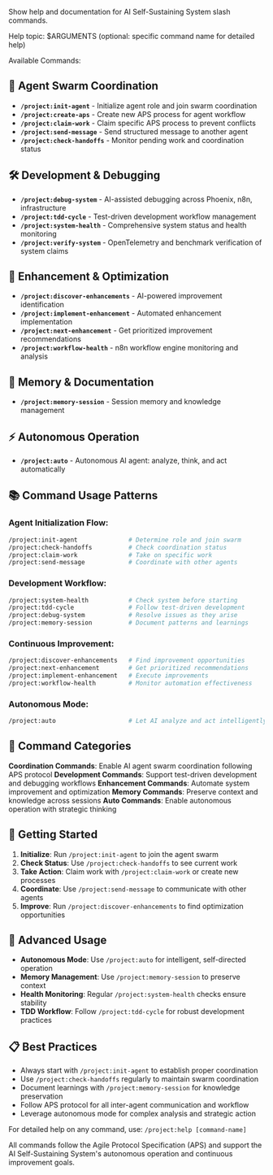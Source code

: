 Show help and documentation for AI Self-Sustaining System slash commands.

Help topic: $ARGUMENTS (optional: specific command name for detailed help)

Available Commands:

## 🤖 Agent Swarm Coordination
- **`/project:init-agent`** - Initialize agent role and join swarm coordination
- **`/project:create-aps`** - Create new APS process for agent workflow  
- **`/project:claim-work`** - Claim specific APS process to prevent conflicts
- **`/project:send-message`** - Send structured message to another agent
- **`/project:check-handoffs`** - Monitor pending work and coordination status

## 🛠️ Development & Debugging  
- **`/project:debug-system`** - AI-assisted debugging across Phoenix, n8n, infrastructure
- **`/project:tdd-cycle`** - Test-driven development workflow management
- **`/project:system-health`** - Comprehensive system status and health monitoring
- **`/project:verify-system`** - OpenTelemetry and benchmark verification of system claims

## 🚀 Enhancement & Optimization
- **`/project:discover-enhancements`** - AI-powered improvement identification
- **`/project:implement-enhancement`** - Automated enhancement implementation
- **`/project:next-enhancement`** - Get prioritized improvement recommendations
- **`/project:workflow-health`** - n8n workflow engine monitoring and analysis

## 🧠 Memory & Documentation
- **`/project:memory-session`** - Session memory and knowledge management

## ⚡ Autonomous Operation
- **`/project:auto`** - Autonomous AI agent: analyze, think, and act automatically

## 📚 Command Usage Patterns

### Agent Initialization Flow:
```bash
/project:init-agent              # Determine role and join swarm
/project:check-handoffs          # Check coordination status
/project:claim-work              # Take on specific work
/project:send-message            # Coordinate with other agents
```

### Development Workflow:
```bash
/project:system-health           # Check system before starting
/project:tdd-cycle               # Follow test-driven development
/project:debug-system            # Resolve issues as they arise
/project:memory-session          # Document patterns and learnings
```

### Continuous Improvement:
```bash
/project:discover-enhancements   # Find improvement opportunities
/project:next-enhancement        # Get prioritized recommendations
/project:implement-enhancement   # Execute improvements
/project:workflow-health         # Monitor automation effectiveness
```

### Autonomous Mode:
```bash
/project:auto                    # Let AI analyze and act intelligently
```

## 🎯 Command Categories

**Coordination Commands**: Enable AI agent swarm coordination following APS protocol
**Development Commands**: Support test-driven development and debugging workflows
**Enhancement Commands**: Automate system improvement and optimization
**Memory Commands**: Preserve context and knowledge across sessions
**Auto Commands**: Enable autonomous operation with strategic thinking

## 📖 Getting Started

1. **Initialize**: Run `/project:init-agent` to join the agent swarm
2. **Check Status**: Use `/project:check-handoffs` to see current work
3. **Take Action**: Claim work with `/project:claim-work` or create new processes
4. **Coordinate**: Use `/project:send-message` to communicate with other agents
5. **Improve**: Run `/project:discover-enhancements` to find optimization opportunities

## 🔧 Advanced Usage

- **Autonomous Mode**: Use `/project:auto` for intelligent, self-directed operation
- **Memory Management**: Use `/project:memory-session` to preserve context
- **Health Monitoring**: Regular `/project:system-health` checks ensure stability
- **TDD Workflow**: Follow `/project:tdd-cycle` for robust development practices

## 📋 Best Practices

- Always start with `/project:init-agent` to establish proper coordination
- Use `/project:check-handoffs` regularly to maintain swarm coordination
- Document learnings with `/project:memory-session` for knowledge preservation
- Follow APS protocol for all inter-agent communication and workflow
- Leverage autonomous mode for complex analysis and strategic action

For detailed help on any command, use: `/project:help [command-name]`

All commands follow the Agile Protocol Specification (APS) and support the AI Self-Sustaining System's autonomous operation and continuous improvement goals.
